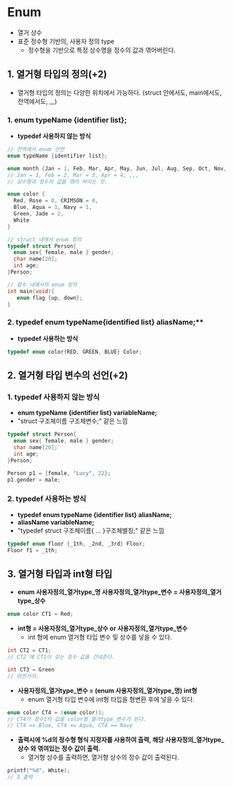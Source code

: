 # Enum

  - 열거 상수
  - 표준 정수형 기반의, 사용자 정의 type
    - 정수형을 기반으로 특정 상수명을 정수의 값과 엮어버린다.

## 1. 열거형 타입의 정의(+2)

  - 열거형 타입의 정의는 다양한 위치에서 가능하다. (struct 안에서도, main에서도, 전역에서도, ,,,)

### 1. **enum typeName {identifier list};**
  - **typedef 사용하지 않는 방식**
 
```c
// 전역에서 enum 선언
enum typeName {identifier list};

enum month {Jan = 1, Feb, Mar, Apr, May, Jun, Jul, Aug, Sep, Oct, Nov, Dec}
// Jan = 1, Feb = 2, Mar = 3, Apr = 4, ,,,
// 상수명과 정수의 값을 엮어 버리는 것.

enum color {
  Red, Rose = 0, CRIMSON = 0,
  Blue, Aqua = 1, Navy = 1,
  Green, Jade = 2,
  White
}

// struct 내에서 enum 정의
typedef struct Person{
  enum sex{ female, male } gender;
  char name[20];
  int age;
}Person;

// 함수 내에서의 enum 정의
int main(void){
   enum flag {up, down};
}
```

### 2. typedef enum typeName{identified list} aliasName;**
  - **typedef 사용하는 방식**

```c
typedef enum color{RED, GREEN, BLUE} Color;
```

## 2. 열거형 타입 변수의 선언(+2)

### 1. **typedef 사용하지 않는 방식**
  - **enum typeName {identifier list} variableName;**  
  - "struct 구조체이름 구조체변수;" 같은 느낌

```c
typedef struct Person{
  enum sex{ female, male } gender;
  char name[20];
  int age;
}Person;

Person p1 = {female, "Lucy", 22};
p1.gender = male;
```

### 2. **typedef 사용하는 방식**
  - **typedef enum typeName {identifier list} aliasName;**
  - **aliasName variableName;**
  - "typedef struct 구조체이름{ ... }구조체별칭;" 같은 느낌

```c
typedef enum floor {_1th, _2nd, _3rd} Floor;
Floor f1 = _1th;
```

## 3. 열거형 타입과 int형 타입

  - **enum 사용자정의_열거type_명 사용자정의_열거type_변수 = 사용자정의_열거type_상수**

```c
enum color CT1 = Red;
```

  - **int형 = 사용자정의_열거type_상수 or 사용자정의_열거type_변수**
    - int 형에 enum 열거형 타입 변수 및 상수를 넣을 수 있다.

```c
int CT2 = CT1;
// CT2 에 CT1이 갖는 정수 값을 건네준다.

int CT3 = Green
// 마찬가지.
```

  - **사용자정의_열거type_변수 = (enum 사용자정의_열거type_명) int형**
    - enum 열거형 타입 변수에 int형 타입을 형변환 후에 넣을 수 있다.
 
```c
enum color CT4 = (enum color)1;
// CT4가 정수1의 값을 color형_열거type_변수가 된다.
// CT4 == Blue, CT4 == Aqua, CT4 == Navy

```

  - **출력시에 %d의 정수형 형식 지정자를 사용하여 출력, 해당 사용자정의_열거type_상수 와 엮여있는 정수 값이 출력.**
    - 열거형 상수를 출력하면, 열거형 상수의 정수 값이 출력된다.

```c
printf("%d", White);
// 3 출력
```
